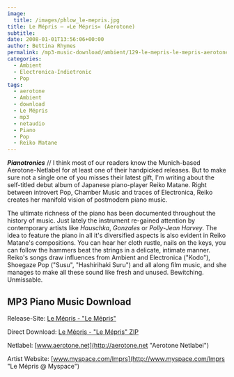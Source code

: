 ```yaml
---
image:
  title: /images/phlow_le-mepris.jpg
title: Le Mépris – »Le Mépris« (Aerotone)
subtitle: 
date: 2008-01-01T13:56:06+00:00
author: Bettina Rhymes
permalink: /mp3-music-download/ambient/129-le-mepris-le-mepris-aerotone
categories:
  - Ambient
  - Electronica-Indietronic
  - Pop
tags:
  - aerotone
  - Ambient
  - download
  - Le Mépris
  - mp3
  - netaudio
  - Piano
  - Pop
  - Reiko Matane
---
```

***Pianotronics*** // I think most of our readers know the Munich-based Aerotone-Netlabel for at least one of their handpicked releases. But to make sure not a single one of you misses their latest gift, I'm writing about the self-titled debut album of Japanese piano-player Reiko Matane. Right between introvert Pop, Chamber Music and traces of Electronica, Reiko creates her manifold vision of postmodern piano music. <!--more-->

The ultimate richness of the piano has been documented throughout the history of music. Just lately the instrument re-gained attention by contemporary artists like _Hauschka_, _Gonzales_ or _Polly-Jean Harvey_. The idea to feature the piano in all it's diversified aspects is also evident in Reiko Matane's compositions. You can hear her cloth rustle, nails on the keys, you can follow the hammers beat the strings in a delicate, intimate manner. Reiko's songs draw influences from Ambient and Electronica ("Kodo"), Shoegaze Pop ("Susu", "Hashirihaki Suru") and all along film music, and she manages to make all these sound like fresh and unused. Bewitching. Unmissable.

## MP3 Piano Music Download

Release-Site: [Le Mépris - "Le Mépris"](http://aerotone.300l600.de/index.php?id=2,95,0,0,1,0)
  
Direct Download: [Le Mépris - "Le Mépris" ZIP](http://www.aerotone.net/aer011/aer011.zip)
  
Netlabel: [www.aerotone.net](http://aerotone.net "Aerotone Netlabel")
  
Artist Website: [www.myspace.com/lmprs](http://www.myspace.com/lmprs "Le Mépris @ Myspace")